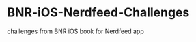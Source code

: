 BNR-iOS-Nerdfeed-Challenges
===========================

challenges from BNR iOS book for Nerdfeed app
